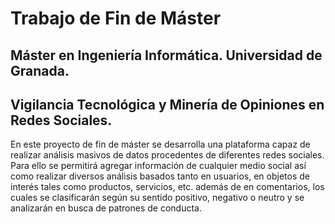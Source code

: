 # Trabajo de Fin de Máster

## Máster en Ingeniería Informática. Universidad de Granada.

## Vigilancia Tecnológica y Minería de Opiniones en Redes Sociales.

En este proyecto de fin de máster se desarrolla una plataforma capaz de realizar análisis masivos de datos procedentes de diferentes redes sociales. Para ello se permitirá agregar información de cualquier medio social así como realizar diversos análisis basados tanto en usuarios, en objetos de interés tales como productos, servicios, etc. además de en comentarios, los cuales se clasificarán según su sentido positivo, negativo o neutro y se analizarán en busca de patrones de conducta.
